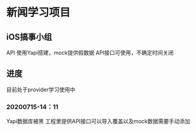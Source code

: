 # 新闻学习项目
## iOS搞事小组

API 使用Yapi搭建，mock提供假数据
API接口可使用，不确定时间关闭

## 进度

目前处于provider学习使用中

### 20200715-14：11 
Yapi数据库被黑
工程里提供API接口可以导入覆盖以及mock数据需要手动添加